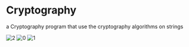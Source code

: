 # Cryptography
a Cryptography program that use the cryptography algorithms on strings


![2](https://github.com/Mahfoud-Sa/Cryptography/assets/76104809/641f5385-b700-4555-8a4f-d091fe5ad61f)
![0](https://github.com/Mahfoud-Sa/Cryptography/assets/76104809/24729ed5-767a-4b3a-8f02-4fe309a07620)
![1](https://github.com/Mahfoud-Sa/Cryptography/assets/76104809/5fab25ed-b2d5-4c10-a34c-9e16a481ca42)
